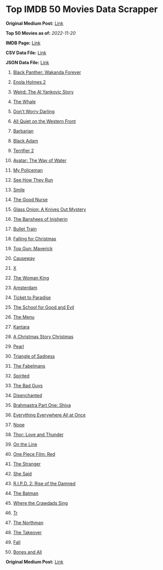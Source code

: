 # Top IMDB 50 Movies Data Scrapper

**Original Medium Post:** [Link](https://medium.com/@nishantsahoo/which-movie-should-i-watch-5c83a3c0f5b1) 

**Top 50 Movies as of:** _2022-11-20_

**IMDB Page:** [Link](http://www.imdb.com/search/title?release_date=2022,2022&title_type=feature)

**CSV Data File:** [Link](/Data/data.csv)

**JSON Data File:** [Link](/Data/data.json)

1. [Black Panther: Wakanda Forever](https://www.imdb.com/title/tt9114286/?ref_=adv_li_tt)

2. [Enola Holmes 2](https://www.imdb.com/title/tt14641788/?ref_=adv_li_tt)

3. [Weird: The Al Yankovic Story](https://www.imdb.com/title/tt17076046/?ref_=adv_li_tt)

4. [The Whale](https://www.imdb.com/title/tt13833688/?ref_=adv_li_tt)

5. [Don't Worry Darling](https://www.imdb.com/title/tt10731256/?ref_=adv_li_tt)

6. [All Quiet on the Western Front](https://www.imdb.com/title/tt1016150/?ref_=adv_li_tt)

7. [Barbarian](https://www.imdb.com/title/tt15791034/?ref_=adv_li_tt)

8. [Black Adam](https://www.imdb.com/title/tt6443346/?ref_=adv_li_tt)

9. [Terrifier 2](https://www.imdb.com/title/tt10403420/?ref_=adv_li_tt)

10. [Avatar: The Way of Water](https://www.imdb.com/title/tt1630029/?ref_=adv_li_tt)

11. [My Policeman](https://www.imdb.com/title/tt13139228/?ref_=adv_li_tt)

12. [See How They Run](https://www.imdb.com/title/tt13640696/?ref_=adv_li_tt)

13. [Smile](https://www.imdb.com/title/tt15474916/?ref_=adv_li_tt)

14. [The Good Nurse](https://www.imdb.com/title/tt4273800/?ref_=adv_li_tt)

15. [Glass Onion: A Knives Out Mystery](https://www.imdb.com/title/tt11564570/?ref_=adv_li_tt)

16. [The Banshees of Inisherin](https://www.imdb.com/title/tt11813216/?ref_=adv_li_tt)

17. [Bullet Train](https://www.imdb.com/title/tt12593682/?ref_=adv_li_tt)

18. [Falling for Christmas](https://www.imdb.com/title/tt14715170/?ref_=adv_li_tt)

19. [Top Gun: Maverick](https://www.imdb.com/title/tt1745960/?ref_=adv_li_tt)

20. [Causeway](https://www.imdb.com/title/tt10192406/?ref_=adv_li_tt)

21. [X](https://www.imdb.com/title/tt13560574/?ref_=adv_li_tt)

22. [The Woman King](https://www.imdb.com/title/tt8093700/?ref_=adv_li_tt)

23. [Amsterdam](https://www.imdb.com/title/tt10304142/?ref_=adv_li_tt)

24. [Ticket to Paradise](https://www.imdb.com/title/tt14109724/?ref_=adv_li_tt)

25. [The School for Good and Evil](https://www.imdb.com/title/tt2935622/?ref_=adv_li_tt)

26. [The Menu](https://www.imdb.com/title/tt9764362/?ref_=adv_li_tt)

27. [Kantara](https://www.imdb.com/title/tt15327088/?ref_=adv_li_tt)

28. [A Christmas Story Christmas](https://www.imdb.com/title/tt17220704/?ref_=adv_li_tt)

29. [Pearl](https://www.imdb.com/title/tt18925334/?ref_=adv_li_tt)

30. [Triangle of Sadness](https://www.imdb.com/title/tt7322224/?ref_=adv_li_tt)

31. [The Fabelmans](https://www.imdb.com/title/tt14208870/?ref_=adv_li_tt)

32. [Spirited](https://www.imdb.com/title/tt10999120/?ref_=adv_li_tt)

33. [The Bad Guys](https://www.imdb.com/title/tt8115900/?ref_=adv_li_tt)

34. [Disenchanted](https://www.imdb.com/title/tt1596342/?ref_=adv_li_tt)

35. [Brahmastra Part One: Shiva](https://www.imdb.com/title/tt6277462/?ref_=adv_li_tt)

36. [Everything Everywhere All at Once](https://www.imdb.com/title/tt6710474/?ref_=adv_li_tt)

37. [Nope](https://www.imdb.com/title/tt10954984/?ref_=adv_li_tt)

38. [Thor: Love and Thunder](https://www.imdb.com/title/tt10648342/?ref_=adv_li_tt)

39. [On the Line](https://www.imdb.com/title/tt14824590/?ref_=adv_li_tt)

40. [One Piece Film: Red](https://www.imdb.com/title/tt16183464/?ref_=adv_li_tt)

41. [The Stranger](https://www.imdb.com/title/tt11897478/?ref_=adv_li_tt)

42. [She Said](https://www.imdb.com/title/tt14807308/?ref_=adv_li_tt)

43. [R.I.P.D. 2: Rise of the Damned](https://www.imdb.com/title/tt21094994/?ref_=adv_li_tt)

44. [The Batman](https://www.imdb.com/title/tt1877830/?ref_=adv_li_tt)

45. [Where the Crawdads Sing](https://www.imdb.com/title/tt9411972/?ref_=adv_li_tt)

46. [Tr](https://www.imdb.com/title/tt14444726/?ref_=adv_li_tt)

47. [The Northman](https://www.imdb.com/title/tt11138512/?ref_=adv_li_tt)

48. [The Takeover](https://www.imdb.com/title/tt18082758/?ref_=adv_li_tt)

49. [Fall](https://www.imdb.com/title/tt15325794/?ref_=adv_li_tt)

50. [Bones and All](https://www.imdb.com/title/tt10168670/?ref_=adv_li_tt)

**Original Medium Post:** [Link](https://medium.com/@nishantsahoo/which-movie-should-i-watch-5c83a3c0f5b1) 
